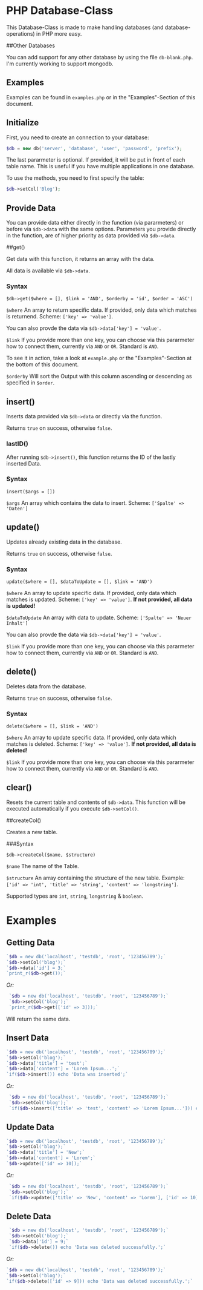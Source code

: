 # PHP Database-Class

This Database-Class is made to make handling databases (and database-operations) in PHP more easy.

##Other Databases

You can add support for any other database by using the file `db-blank.php`. I'm currently working to support mongodb.

## Examples

Examples can be found in `examples.php` or in the "Examples"-Section of this document.

## Initialize

First, you need to create an connection to your database:
```php
$db = new db('server', 'database', 'user', 'password', 'prefix');
```
The last pararmeter is optional. If provided, it will be put in front of each table name. This is useful if you have multiple applications in one database.

To use the methods, you need to first specify the table:

```php
$db->setCol('Blog');
```

## Provide Data

You can provide data either directly in the function (via pararmeters) or before via `$db->data` with the same options.
Parameters you provide directly in the function, are of higher priority as data provided via `$db->data`.

##get()

Get data with this function, it returns an array with the data.

All data is available via `$db->data`.

### Syntax

`$db->get($where = [], $link = 'AND', $orderby = 'id', $order = 'ASC')`

`$where`
 An array to return specific data. If provided, only data which matches is returnend. Scheme: `['key' => 'value']`.
 
 You can also provde the data via `$db->data['key'] = 'value'`.

`$link` 
 If you provide more than one key, you can choose via this pararmeter how to connect them, currently via `AND` or `OR`. Standard is `AND`.
 
To see it in action, take a look at `example.php` or the "Examples"-Section at the bottom of this document.

`$orderby`
Will sort the Output with this column ascending or descending as specified in `$order`.

## insert()

Inserts data provided via `$db->data` or directly via the function.

Returns `true` on success, otherwise `false`.

### lastID()

After running `$db->insert()`, this function returns the ID of the lastly inserted Data.  

### Syntax

`insert($args = [])`

`$args` An array which contains the data to insert. Scheme: `['Spalte' => 'Daten']`

## update()

Updates already existing data in the database.

Returns `true` on success, otherwise `false`.

### Syntax

`update($where = [], $dataToUpdate = [], $link = 'AND')`

`$where` 
An array to update specific data. If provided, only data which matches is updated. Scheme: `['key' => 'value']`.
**If not provided, all data is updated!**
 
`$dataToUpdate` 
An array with data to update. Scheme: `['Spalte' => 'Neuer Inhalt']`

You can also provde the data via `$db->data['key'] = 'value'`.

`$link` 
If you provide more than one key, you can choose via this pararmeter how to connect them, currently via `AND` or `OR`. Standard is `AND`.

## delete()

Deletes data from the database.

Returns `true` on success, otherwise `false`.

### Syntax

`delete($where = [], $link = 'AND')`

`$where`
An array to update specific data. If provided, only data which matches is deleted. Scheme: `['key' => 'value']`.
**If not provided, all data is deleted!**

`$link`
If you provide more than one key, you can choose via this pararmeter how to connect them, currently via `AND` or `OR`. Standard is `AND`.

## clear()

Resets the current table and contents of `$db->data`. This function will be executed automatically if you execute `$db->setCol()`.

##createCol()

Creates a new table.

###Syntax

`$db->createCol($name, $structure)`

`$name`
The name of the Table.

`$structure`
An array containing the structure of the new table. Example: `['id' => 'int', 'title' => 'string', 'content' => 'longstring']`.

Supported types are `int`, `string`, `longstring` & `boolean`.

# Examples

## Getting Data

```php
`$db = new db('localhost', 'testdb', 'root', '123456789');`
`$db->setCol('blog');`
`$db->data['id'] = 3;`
`print_r($db->get());`
```

 _Or:_

```php 
 `$db = new db('localhost', 'testdb', 'root', '123456789');`
 `$db->setCol('blog');`
 `print_r($db->get(['id' => 3]));`
```
  
  Will return the same data.
  
## Insert Data

```php
`$db = new db('localhost', 'testdb', 'root', '123456789');`
`$db->setCol('blog');`
`$db->data['title'] = 'test';`
`$db->data['content'] = 'Lorem Ipsum...';`
`if($db->insert()) echo 'Data was inserted';`
```

 _Or:_
 
```php
 `$db = new db('localhost', 'testdb', 'root', '123456789');`
 `$db->setCol('blog');`
 `if($db->insert(['title' => 'test', 'content' => 'Lorem Ipsum...'])) echo 'Data was inserted';`
```
 
## Update Data

```php
`$db = new db('localhost', 'testdb', 'root', '123456789');`
`$db->setCol('blog');`
`$db->data['title'] = 'New';`
`$db->data['content'] = 'Lorem';`
`$db->update(['id' => 10]);`
```

 _Or:_

```php 
 `$db = new db('localhost', 'testdb', 'root', '123456789');`
 `$db->setCol('blog');`
 `if($db->update(['title' => 'New', 'content' => 'Lorem'], ['id' => 10])) echo 'Data was updated successfully.';`
```
 
## Delete Data

```php 
 `$db = new db('localhost', 'testdb', 'root', '123456789');`
 `$db->setCol('blog');`
 `$db->data['id'] = 9;`
 `if($db->delete()) echo 'Data was deleted successfully.';`
 ```
 
  _Or:_
  
 ```php
 `$db = new db('localhost', 'testdb', 'root', '123456789');`
 `$db->setCol('blog');`
 `if($db->delete(['id' => 9])) echo 'Data was deleted successfully.';`
 ```